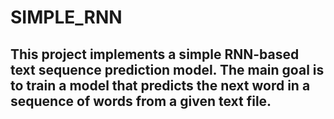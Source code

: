 # SIMPLE_RNN
## This project implements a simple RNN-based text sequence prediction model. The main goal is to train a model that predicts the next word in a sequence of words from a given text file.
